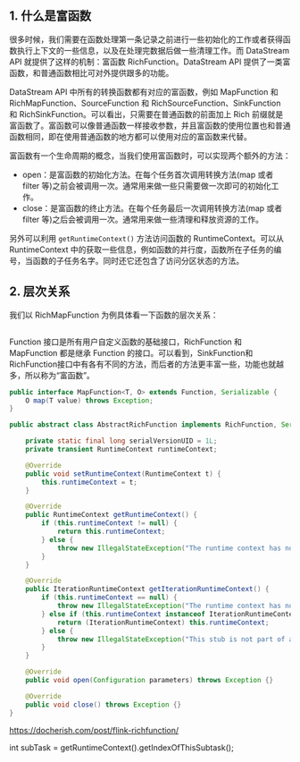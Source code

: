 ## 1. 什么是富函数

很多时候，我们需要在函数处理第一条记录之前进行一些初始化的工作或者获得函数执行上下文的一些信息，以及在处理完数据后做一些清理工作。而 DataStream API 就提供了这样的机制：富函数 RichFunction。DataStream API 提供了一类富函数，和普通函数相比可对外提供跟多的功能。

DataStream API 中所有的转换函数都有对应的富函数，例如 MapFunction 和 RichMapFunction、SourceFunction 和 RichSourceFunction、SinkFunction 和 RichSinkFunction。可以看出，只需要在普通函数的前面加上 Rich 前缀就是富函数了。富函数可以像普通函数一样接收参数，并且富函数的使用位置也和普通函数相同，即在使用普通函数的地方都可以使用对应的富函数来代替。

富函数有一个生命周期的概念，当我们使用富函数时，可以实现两个额外的方法：
- open：是富函数的初始化方法。在每个任务首次调用转换方法(map 或者 filter 等)之前会被调用一次。通常用来做一些只需要做一次即可的初始化工作。
- close：是富函数的终止方法。在每个任务最后一次调用转换方法(map 或者 filter 等)之后会被调用一次。通常用来做一些清理和释放资源的工作。

另外可以利用 `getRuntimeContext()` 方法访问函数的 RuntimeContext。可以从 RuntimeContext 中的获取一些信息，例如函数的并行度，函数所在子任务的编号，当函数的子任务名字。同时还它还包含了访问分区状态的方法。

## 2. 层次关系

我们以 RichMapFunction 为例具体看一下函数的层次关系：

![]()

Function 接口是所有用户自定义函数的基础接口，RichFunction 和 MapFunction 都是继承 Function 的接口。可以看到，SinkFunction和RichFunction接口中有各有不同的方法，而后者的方法更丰富一些，功能也就越多，所以称为“富函数”。


```java
public interface MapFunction<T, O> extends Function, Serializable {
    O map(T value) throws Exception;
}
```







```java
public abstract class AbstractRichFunction implements RichFunction, Serializable {

    private static final long serialVersionUID = 1L;
    private transient RuntimeContext runtimeContext;

    @Override
    public void setRuntimeContext(RuntimeContext t) {
        this.runtimeContext = t;
    }

    @Override
    public RuntimeContext getRuntimeContext() {
        if (this.runtimeContext != null) {
            return this.runtimeContext;
        } else {
            throw new IllegalStateException("The runtime context has not been initialized.");
        }
    }

    @Override
    public IterationRuntimeContext getIterationRuntimeContext() {
        if (this.runtimeContext == null) {
            throw new IllegalStateException("The runtime context has not been initialized.");
        } else if (this.runtimeContext instanceof IterationRuntimeContext) {
            return (IterationRuntimeContext) this.runtimeContext;
        } else {
            throw new IllegalStateException("This stub is not part of an iteration step function.");
        }
    }

    @Override
    public void open(Configuration parameters) throws Exception {}

    @Override
    public void close() throws Exception {}
}
```

https://docherish.com/post/flink-richfunction/

int subTask = getRuntimeContext().getIndexOfThisSubtask();
